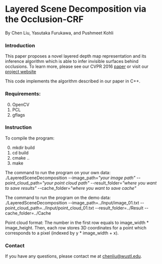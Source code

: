# Layered Scene Decomposition via the Occlusion-CRF

By Chen Liu, Yasutaka Furukawa, and Pushmeet Kohli

### Introduction

This paper proposes a novel layered depth map representation and its inference algorithm which is able to infer invisible surfaces behind occlusions. To learn more, please see our CVPR 2016 [paper](http://www.cse.wustl.edu/~furukawa/papers/2016-cvpr-layer.pdf) or visit our [project website](http://sites.wustl.edu/chenliu/LayeredScene)

This code implements the algorithm described in our paper in C++.

### Requirements:

0. OpenCV
1. PCL
2. gflags

### Instruction

To compile the program:

0. mkdir build
1. cd build
2. cmake ..
3. make

The command to run the program on your own data:
./LayeredSceneDecomposition --image_path=*"your image path"* --point_cloud_path=*"your point cloud path"* --result_folder=*"where you want to save results"* --cache_folder=*"where you want to save cache"*

The command to run the program on the demo data:
./LayeredSceneDecomposition --image_path=../Input/image_01.txt --point_cloud_path=../Input/point_cloud_01.txt --result_folder=../Result --cache_folder=../Cache

Point cloud format:
The number in the first row equals to image_width * image_height.
Then, each row stores 3D coordinates for a point which corresponds to a pixel (indexed by y * image_width + x).

### Contact
If you have any questions, please contact me at chenliu@wustl.edu.

